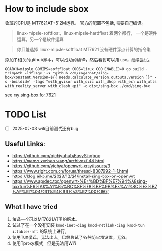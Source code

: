 # How to include sbox

鲁班的CPU是 MT7621AT+512M运存。
官方的配置不包括, 需要自己编译。


> linux-mipsle-softfloat，linux-mipsle-hardfloat
  着两个都行，
  一个是硬件运算，另一个是软件运算

>   你只能选择 linux-mipsle-softfloat
MT7621 没有硬件浮点计算的指令集

添加了相关的github脚本，可以成功的编译，然后看到可以用 `upx`，继续尝试。

```
GOARCH=mipsle GOMIPS=softfloat GOOS=linux CGO_ENABLED=0 go build -trimpath -ldflags '-X "github.com/sagernet/sing-box/constant.Version=${{ needs.calculate_version.outputs.version }}" -s -buildid=' -tags "with_gvisor with_quic with_dhcp with_ech with_utls with_reality_server with_clash_api" -o dist/sing-box ./cmd/sing-box
```

see [my sing-box for 7621](https://github.com/hotchilipowder/sing-box)



# TODO List

+ [ ] 2025-02-03 wifi目前测试还有bug




## Useful Links:

+ https://github.com/qichiyuhub/EasySingbox
+ https://memo.xuchen.wang/archives/144.html
+ https://github.com/yichya/openwrt-xray/issues/3
+ https://www.right.com.cn/forum/thread-8387992-1-1.html
+ https://blog.eiko.me/2023/12/24/install-sing-box-on-openwrt
+ https://www.aprdec.top/openwrt-%E4%BD%BF%E7%94%A8sing-boxtun%E6%A8%A1%E5%BC%8F%E8%BF%9B%E8%A1%8C%E8%B7%AF%E7%94%B1%E4%BB%A3%E7%90%86/[

## What I have tried

1. 编译一个可以MT7621AT用的版本。
1. 试过了在一个没有安装 `kmod-inet-diag kmod-netlink-diag kmod-tun iptables-nft` 的系统上进行,
2. 使用Tun模式，无法出去，已经尝试了各种防火墙设置，无效。
3. 使用Tproxy模式，但是无法用Wifi


